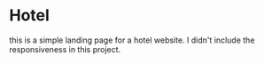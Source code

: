 # Hotel
this is a simple landing page for a hotel website. I didn't include the responsiveness in this project.
